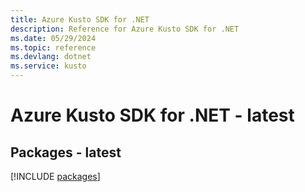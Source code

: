```yaml
---
title: Azure Kusto SDK for .NET
description: Reference for Azure Kusto SDK for .NET
ms.date: 05/29/2024
ms.topic: reference
ms.devlang: dotnet
ms.service: kusto
---
```

# Azure Kusto SDK for .NET - latest
## Packages - latest
[!INCLUDE [packages](kusto-index.md)]